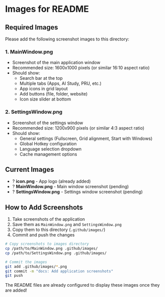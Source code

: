 # Images for README

## Required Images

Please add the following screenshot images to this directory:

### 1. MainWindow.png
- Screenshot of the main application window
- Recommended size: 1600x1000 pixels (or similar 16:10 aspect ratio)
- Should show:
  - Search bar at the top
  - Multiple tabs (Apps, AI Study, PRU, etc.)
  - App icons in grid layout
  - Add buttons (file, folder, website)
  - Icon size slider at bottom

### 2. SettingsWindow.png
- Screenshot of the settings window
- Recommended size: 1200x900 pixels (or similar 4:3 aspect ratio)
- Should show:
  - General settings (Fullscreen, Grid alignment, Start with Windows)
  - Global Hotkey configuration
  - Language selection dropdown
  - Cache management options

## Current Images

- ? **icon.png** - App logo (already added)
- ? **MainWindow.png** - Main window screenshot (pending)
- ? **SettingsWindow.png** - Settings window screenshot (pending)

## How to Add Screenshots

1. Take screenshots of the application
2. Save them as `MainWindow.png` and `SettingsWindow.png`
3. Copy them to this directory (`.github/images/`)
4. Commit and push the changes

```bash
# Copy screenshots to images directory
cp /path/to/MainWindow.png .github/images/
cp /path/to/SettingsWindow.png .github/images/

# Commit the images
git add .github/images/*.png
git commit -m "docs: Add application screenshots"
git push
```

The README files are already configured to display these images once they are added!
